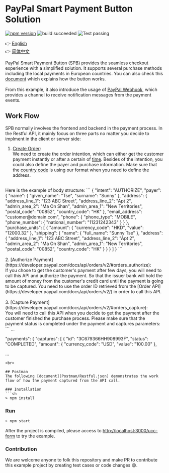 # PayPal Smart Payment Button Solution

[![npm version](https://badge.fury.io/js/avatar-bot-cli.svg)](https://badge.fury.io/js/paypal-acc-vault)
![build succeeded](https://img.shields.io/badge/build-succeeded-brightgreen.svg)
![Test passing](https://img.shields.io/badge/Tests-passing-brightgreen.svg)

:point_right: [English](README.md)<br>
:point_right: [简体中文](readme/README-zh_cn.md)

PayPal Smart Payment Button (SPB) provides the seamless checkout experience with a simplified solution. It supports several purchase methods including the local payments in European countries. You can also check this [document](https://developer.paypal.com/docs/checkout/#try-the-buttons) which explains how the button works.
<br><br>
From this example, it also introduce the usage of [PayPal Webhook](https://developer.paypal.com/docs/api-basics/notifications/webhooks/rest/#overview), which provides a channel to receive notification messages from the payment events.

## Work Flow
SPB normally involves the frontend and backend in the payment process. In the Restful API, it mainly focus on three parts no matter you decide to implment in the client or server side:
1. [Create Order](https://developer.paypal.com/docs/api/orders/v2/):<br>
We need to create the order intention, which can either get the customer payment instantly or after a certain of [time](https://developer.paypal.com/docs/checkout/integration-features/auth-capture/#understand-the-authorization-periods). Besides of the intention, you could also define the payer and purchase information. Make sure that the [country code](https://developer.paypal.com/docs/api/reference/country-codes/) is using our format when you need to define the address.
<br>
Here is the example of body structure:
```
{
  "intent": "AUTHORIZE",
  "payer": {
    "name": {
        "given_name": "Tse",
        "surname": "Sunny"
    },
    "address": {
        "address_line_1": "123 ABC Street",
        "address_line_2": "Apt 2",
        "admin_area_2": "Ma On Shan",
        "admin_area_1": "New Territories",
        "postal_code": "00852",
        "country_code": "HK"
    },
    "email_address": "customer@domain.com",
    "phone": {
        "phone_type": "MOBILE",
        "phone_number": {
            "national_number": "11231242343"
        }
    }
	},
  "purchase_units": [
    {
      "amount": {
        "currency_code": "HKD",
        "value": "12000.32"
      },
      "shipping": {
	        "name": {
	            "full_name": "Sunny Tse"
	        },
	        "address": {
	            "address_line_1": "123 ABC Street",
		        "address_line_2": "Apt 2",
		        "admin_area_2": "Ma On Shan",
		        "admin_area_1": "New Territories",
		        "postal_code": "00852",
		        "country_code": "HK"
	        }
	    }
    }
  ]
}
```
<br>
<br>
2. [Authorize Payment](https://developer.paypal.com/docs/api/orders/v2/#orders_authorize):<br>
If you chose to get the customer's payment after few days, you will need to call this API and authorize the payment. So that the issuer bank will hold the amount of money from the customer's credit card until the payment is going to be captured. You need to use the order ID retrieved from the [Order API](https://developer.paypal.com/docs/api/orders/v2/) in order to call this API.
<br>
<br>
3. [Capture Payment](https://developer.paypal.com/docs/api/orders/v2/#orders_capture):<br>
You will need to call this API when you decide to get the payment after the customer finished the purchase process. Please make sure that the payment status is completed under the payment and captures parameters:
```
...

"payments": {
    "captures": [
        {
        "id": "3C679366HH908993F",
        "status": "COMPLETED",
        "amount": {
            "currency_code": "USD",
            "value": "100.00"
        },

...

```
<br>

## Postman
The following [document](Postman/Restful.json) demonstrates the work flow of how the payment captured from the API call.

### Installation
```sh
> npm install
```

### Run
```sh
> npm start
```
 After the project is compiled, please access to [http://localhost:3000/ucc-form](http://localhost:3000) to try the example.


### Contribution
We are welcome anyone to folk this repository and make PR to contribute this example project by creating test cases or code changes :smile:.



